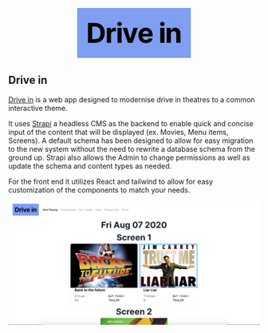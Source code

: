 
<p  align="center">

<img  height="100px"  src="https://github.com/owen-duncan-snobel/driveIn/blob/master/images/drivein.png?raw=true">

</p>

<p  align="center"> <h2>Drive in </h2>

</p>

[Drive in](https://driveinfrontend.herokuapp.com) is a web app designed to modernise drive in theatres to a common interactive theme.

  

It uses [Strapi](https://github.com/strapi/strapi) a headless CMS as the backend to enable quick and concise input of the content that will be displayed (ex. Movies, Menu items, Screens). A default schema has been designed to allow for easy migration to the new system without the need to rewrite a database schema from the ground up. Strapi also allows the Admin to change permissions as well as update the schema and content types as needed.

  

For the front end it utilizes React and tailwind to allow for easy customization of the components to match your needs.

<p  align="center">
<img src="https://github.com/owen-duncan-snobel/driveIn/blob/master/images/now_playing_ex.png?raw=true">
</p>